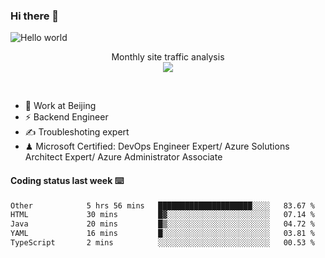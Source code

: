 ### Hi there 👋

<img src="https://raw.githubusercontent.com/sagar-viradiya/sagar-viradiya/master/resources/banner.png" alt="Hello world">
<p align="center"> 
 Monthly site traffic analysis <br/>
  <img src="https://profile-counter.glitch.me/youszoe/count.svg" />
</p>
<br/>

- 🍻 Work at Beijing 
- ⚡ Backend Engineer
- ✍️ Troubleshoting expert
- ♟  Microsoft Certified: DevOps Engineer Expert/ Azure Solutions Architect Expert/ Azure Administrator Associate

#### Coding status last week ⌨️

<!--START_SECTION:waka-->

```txt
Other            5 hrs 56 mins   █████████████████████░░░░   83.67 %
HTML             30 mins         █▓░░░░░░░░░░░░░░░░░░░░░░░   07.14 %
Java             20 mins         █▒░░░░░░░░░░░░░░░░░░░░░░░   04.72 %
YAML             16 mins         █░░░░░░░░░░░░░░░░░░░░░░░░   03.81 %
TypeScript       2 mins          ░░░░░░░░░░░░░░░░░░░░░░░░░   00.53 %
```

<!--END_SECTION:waka-->

<br/>
<center><img src="http://ghchart.rshah.org/409ba5/yousazoe" alt="" /></center>


